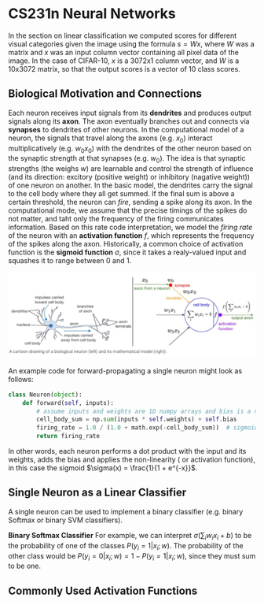 # CS231n Neural Networks

In the section on linear classification we computed scores for different visual categories given the image using the formula $s=Wx$, where $W$ was a matrix and $x$ was an input column vector containing all pixel data of the image. In the case of CIFAR-10, $x$ is a 3072x1 column vector, and $W$ is a 10x3072 matrix, so that the output scores is a vector of 10 class scores.

## Biological Motivation and Connections

Each neuron receives input signals from its **dendrites** and produces output signals along its **axon**. The axon eventually branches out and connects via **synapses** to dendrites of other neurons. In the computational model of a neuron, the signals that travel along the axons (e.g. $x_0$) interact multiplicatively (e.g. ${w_0}{x_0}$) with the dendrites of the other neuron based on the synaptic strength at that synapses (e.g. $w_0$). The idea is that synaptic strengths (the weighs $w$) are learnable and control the strength of influence (and its direction: excitory (positive weight) or inhibitory (nagative weight)) of one neuron on another. In the basic model, the dendrites carry the signal to the cell body where they all get summed. If the final sum is above a certain threshold, the neuron can *fire*, sending a spike along its axon. In the computational mode, we assume that the precise timings of the spikes do not matter, and taht only the frequency of the firing communicates information. Based on this rate code interpretation, we model the *firing rate* of the neuron with an **activation function** $f$, which represents the frequency of the spikes along the axon. Historically, a common choice of activation function is the **sigmoid function** $\sigma$, since it takes a realy-valued input and squashes it to range between 0 and 1.

![Biological neuron v.s. mathematical model](https://github.com/AarioAi/Note/blob/master/Image%20Recoginization%20%E5%9B%BE%E5%83%8F%E8%AF%86%E5%88%AB/_asset/CS231n-neuron-vs-math-model.jpg?raw=true)

An example code for forward-propagating a single neuron might look as follows:

```python
class Neuron(object):
    def forward(self, inputs):
        # assume inputs and weights are 1D numpy arrays and bias is a number
        cell_body_sum = np.sum(inputs * self.weights) + self.bias
        firing_rate = 1.0 / (1.0 + math.exp(-cell_body_sum))  # sigmoid activation function
        return firing_rate
```

In other words, each neuron performs a dot product with the input and its weights, adds the bias and applies the non-linearity ( or activation function), in this case the sigmoid $\sigma(x) = \frac{1}{1 + e^{-x}}$.

## Single Neuron as a Linear Classifier

A single neuron can be used to implement a binary classifier (e.g. binary Softmax or binary SVM classifiers).

**Binary Softmax Classifier** For example, we can interpret $\sigma({\sum}_iw_ix_i + b)$ to be the probability of one of the classes $P(y_i=1 | x_i; w)$. The probability of the other class would be $P(y_i=0 | x_i; w) = 1 - P(y_i=1 | x_i; w)$, since they must sum to be one.

## Commonly Used Activation Functions

